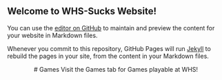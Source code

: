 ## Welcome to WHS-Sucks Website!

You can use the [editor on GitHub](https://github.com/WHS-Sucks/WHS-Sucks.github.io/edit/master/index.md) to maintain and preview the content for your website in Markdown files.

Whenever you commit to this repository, GitHub Pages will run [Jekyll](https://jekyllrb.com/) to rebuild the pages in your site, from the content in your Markdown files.

<center>
  <div style="">
    # Games
      Visit the Games tab for Games playable at WHS!
    <!--# Exploits
      Visit the Exploits tab for nifty tricks at WHS!
    # Info-->
  </div>
</center>
